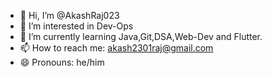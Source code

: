 - 👋 Hi, I’m @AkashRaj023
- 👀 I’m interested in Dev-Ops
- 🌱 I’m currently learning Java,Git,DSA,Web-Dev and Flutter.
- 📫 How to reach me: akash2301raj@gmail.com
- 😄 Pronouns: he/him

<!---
AkashRaj023/AkashRaj023 is a ✨ special ✨ repository because its `README.md` (this file) appears on your GitHub profile.
You can click the Preview link to take a look at your changes.
--->
